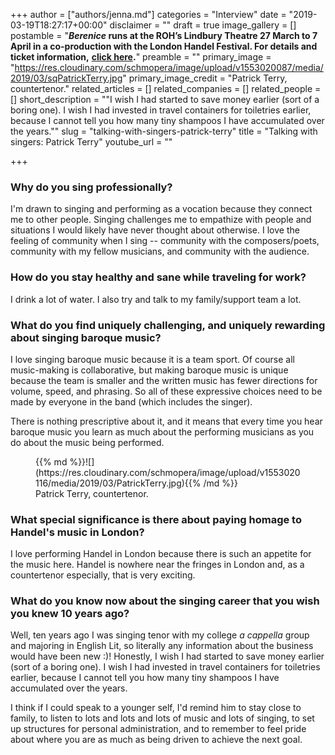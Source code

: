 +++
author = ["authors/jenna.md"]
categories = "Interview"
date = "2019-03-19T18:27:17+00:00"
disclaimer = ""
draft = true
image_gallery = []
postamble = "**_Berenice_ runs at the ROH’s Lindbury Theatre 27 March to 7 April in a co-production with the London Handel Festival. For details and ticket information,** [**click here**](https://www.roh.org.uk/productions/berenice-by-adele-thomas)**.**"
preamble = ""
primary_image = "https://res.cloudinary.com/schmopera/image/upload/v1553020087/media/2019/03/sqPatrickTerry.jpg"
primary_image_credit = "Patrick Terry, countertenor."
related_articles = []
related_companies = []
related_people = []
short_description = "\"I wish I had started to save money earlier (sort of a boring one). I wish I had invested in travel containers for toiletries earlier, because I cannot tell you how many tiny shampoos I have accumulated over the years.\""
slug = "talking-with-singers-patrick-terry"
title = "Talking with singers: Patrick Terry"
youtube_url = ""

+++
### Why do you sing professionally?

I'm drawn to singing and performing as a vocation because they connect me to other people. Singing challenges me to empathize with people and situations I would likely have never thought about otherwise. I love the feeling of community when I sing -- community with the composers/poets, community with my fellow musicians, and community with the audience.

### How do you stay healthy and sane while traveling for work?

I drink a lot of water. I also try and talk to my family/support team a lot.

### What do you find uniquely challenging, and uniquely rewarding about singing baroque music?

I love singing baroque music because it is a team sport. Of course all music-making is collaborative, but making baroque music is unique because the team is smaller and the written music has fewer directions for volume, speed, and phrasing. So all of these expressive choices need to be made by everyone in the band (which includes the singer).

There is nothing prescriptive about it, and it means that every time you hear baroque music you learn as much about the performing musicians as you do about the music being performed.

<figure data-type="image">{{% md %}}![](https://res.cloudinary.com/schmopera/image/upload/v1553020116/media/2019/03/PatrickTerry.jpg){{% /md %}}

<figcaption>Patrick Terry, countertenor.</figcaption>

</figure>

### What special significance is there about paying homage to Handel's music in London?

I love performing Handel in London because there is such an appetite for the music here. Handel is nowhere near the fringes in London and, as a countertenor especially, that is very exciting.

### What do you know now about the singing career that you wish you knew 10 years ago?

Well, ten years ago I was singing tenor with my college _a cappella_ group and majoring in English Lit, so literally any information about the business would have been new :)! Honestly, I wish I had started to save money earlier (sort of a boring one). I wish I had invested in travel containers for toiletries earlier, because I cannot tell you how many tiny shampoos I have accumulated over the years.

I think if I could speak to a younger self, I'd remind him to stay close to family, to listen to lots and lots and lots of music and lots of singing, to set up structures for personal administration, and to remember to feel pride about where you are as much as being driven to achieve the next goal.